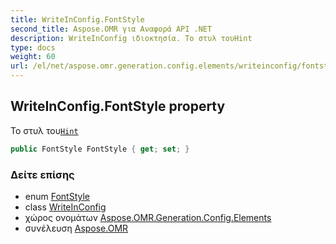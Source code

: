 ```yaml
---
title: WriteInConfig.FontStyle
second_title: Aspose.OMR για Αναφορά API .NET
description: WriteInConfig ιδιοκτησία. Το στυλ τουHint
type: docs
weight: 60
url: /el/net/aspose.omr.generation.config.elements/writeinconfig/fontstyle/
---
```

## WriteInConfig.FontStyle property

Το στυλ του[`Hint`](../hint/)

```csharp
public FontStyle FontStyle { get; set; }
```

### Δείτε επίσης

* enum [FontStyle](../../../aspose.omr.generation/fontstyle/)
* class [WriteInConfig](../)
* χώρος ονομάτων [Aspose.OMR.Generation.Config.Elements](../../writeinconfig/)
* συνέλευση [Aspose.OMR](../../../)


